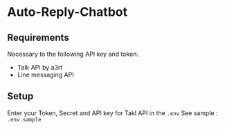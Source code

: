 # Auto-Reply-Chatbot

## Requirements
Necessary to the following API key and token.
- Talk API by a3rt
- Line messaging API

## Setup
Enter your Token, Secret and API key for Takl API in the `.env`
See sample : `.env.sample`
